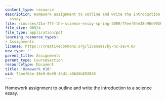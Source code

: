 ```yaml
---
content_type: resource
description: Homework assignment to outline and write the introduction to a science
  essay.
file: /courses/21w-777-the-science-essay-spring-2009/74eef04e38e90e9936d1a9b26b892048_MIT21W_777s09_assn17_hw18.pdf
file_size: 90924
file_type: application/pdf
learning_resource_types:
- Assignments
license: https://creativecommons.org/licenses/by-nc-sa/4.0/
ocw_type: ''
parent_title: Assignments
parent_type: CourseSection
resourcetype: Document
title: 'Homework #18'
uid: 74eef04e-38e9-0e99-36d1-a9b26b892048
---
```

Homework assignment to outline and write the introduction to a science essay.